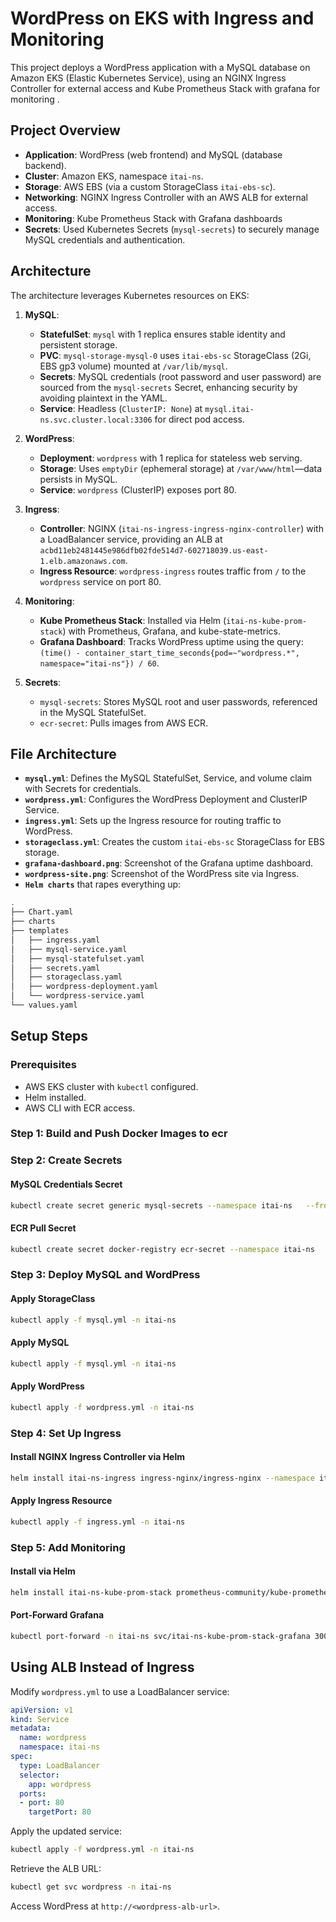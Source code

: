 # WordPress on EKS with Ingress and Monitoring

This project deploys a WordPress application with a MySQL database on Amazon EKS (Elastic Kubernetes Service), using an NGINX Ingress Controller for external access and Kube Prometheus Stack with grafana for monitoring . 

## Project Overview

- **Application**: WordPress (web frontend) and MySQL (database backend).
- **Cluster**: Amazon EKS, namespace `itai-ns`.
- **Storage**: AWS EBS (via a custom StorageClass `itai-ebs-sc`).
- **Networking**: NGINX Ingress Controller with an AWS ALB for external access.
- **Monitoring**: Kube Prometheus Stack with Grafana dashboards 
- **Secrets**: Used Kubernetes Secrets (`mysql-secrets`) to securely manage MySQL credentials and authentication.


## Architecture

The architecture leverages Kubernetes resources on EKS:

1. **MySQL**:
   - **StatefulSet**: `mysql` with 1 replica ensures stable identity and persistent storage.
   - **PVC**: `mysql-storage-mysql-0` uses `itai-ebs-sc` StorageClass (2Gi, EBS gp3 volume) mounted at `/var/lib/mysql`.
   - **Secrets**: MySQL credentials (root password and user password) are sourced from the `mysql-secrets` Secret, enhancing security by avoiding plaintext in the YAML.
   - **Service**: Headless (`ClusterIP: None`) at `mysql.itai-ns.svc.cluster.local:3306` for direct pod access.

2. **WordPress**:
   - **Deployment**: `wordpress` with 1 replica for stateless web serving.
   - **Storage**: Uses `emptyDir` (ephemeral storage) at `/var/www/html`—data persists in MySQL.
   - **Service**: `wordpress` (ClusterIP) exposes port 80.

3. **Ingress**:
   - **Controller**: NGINX (`itai-ns-ingress-ingress-nginx-controller`) with a LoadBalancer service, providing an ALB at `acbd11eb2481445e986dfb02fde514d7-602718039.us-east-1.elb.amazonaws.com`.
   - **Ingress Resource**: `wordpress-ingress` routes traffic from `/` to the `wordpress` service on port 80.

4. **Monitoring**:
   - **Kube Prometheus Stack**: Installed via Helm (`itai-ns-kube-prom-stack`) with Prometheus, Grafana, and kube-state-metrics.
   - **Grafana Dashboard**: Tracks WordPress uptime using the query: `(time() - container_start_time_seconds{pod=~"wordpress.*", namespace="itai-ns"}) / 60`.

5. **Secrets**:
   - `mysql-secrets`: Stores MySQL root and user passwords, referenced in the MySQL StatefulSet.
   - `ecr-secret`: Pulls images from AWS ECR.

## File Architecture

- **`mysql.yml`**: Defines the MySQL StatefulSet, Service, and volume claim with Secrets for credentials.
- **`wordpress.yml`**: Configures the WordPress Deployment and ClusterIP Service.
- **`ingress.yml`**: Sets up the Ingress resource for routing traffic to WordPress.
- **`storageclass.yml`**: Creates the custom `itai-ebs-sc` StorageClass for EBS storage.
- **`grafana-dashboard.png`**: Screenshot of the Grafana uptime dashboard.
- **`wordpress-site.png`**: Screenshot of the WordPress site via Ingress.
- **`Helm charts`** that rapes everything up:
```bash
.
├── Chart.yaml
├── charts
├── templates
│   ├── ingress.yaml
│   ├── mysql-service.yaml
│   ├── mysql-statefulset.yaml
│   ├── secrets.yaml
│   ├── storageclass.yaml
│   ├── wordpress-deployment.yaml
│   └── wordpress-service.yaml
└── values.yaml
```


## Setup Steps

### Prerequisites

- AWS EKS cluster with `kubectl` configured.
- Helm installed.
- AWS CLI with ECR access.


### Step 1: Build and Push Docker Images to ecr

### Step 2: Create Secrets

#### MySQL Credentials Secret
```bash
kubectl create secret generic mysql-secrets --namespace itai-ns   --from-literal=mysql-root-password=<your-root-password>   --from-literal=mysql-user-password=<your-user-password>
```

#### ECR Pull Secret
```bash
kubectl create secret docker-registry ecr-secret --namespace itai-ns   --docker-server=992382545251.dkr.ecr.us-east-1.amazonaws.com   --docker-username=AWS   --docker-password=$(aws ecr get-login-password --region us-east-1)
```

### Step 3: Deploy MySQL and WordPress

#### Apply StorageClass 
```bash
kubectl apply -f mysql.yml -n itai-ns
```

#### Apply MySQL
```bash
kubectl apply -f mysql.yml -n itai-ns
```
#### Apply WordPress
```bash
kubectl apply -f wordpress.yml -n itai-ns
```

### Step 4: Set Up Ingress

#### Install NGINX Ingress Controller via Helm
```bash
helm install itai-ns-ingress ingress-nginx/ingress-nginx --namespace itai-ns
```

#### Apply Ingress Resource
```bash
kubectl apply -f ingress.yml -n itai-ns  
```

### Step 5: Add Monitoring

#### Install via Helm
```bash
helm install itai-ns-kube-prom-stack prometheus-community/kube-prometheus-stack --namespace itai-ns   
```

#### Port-Forward Grafana
```bash
kubectl port-forward -n itai-ns svc/itai-ns-kube-prom-stack-grafana 3000:80
```


## Using ALB Instead of Ingress

Modify `wordpress.yml` to use a LoadBalancer service:

```yaml
apiVersion: v1
kind: Service
metadata:
  name: wordpress
  namespace: itai-ns
spec:
  type: LoadBalancer
  selector:
    app: wordpress
  ports:
  - port: 80
    targetPort: 80
```

Apply the updated service:
```bash
kubectl apply -f wordpress.yml -n itai-ns
```

Retrieve the ALB URL:
```bash
kubectl get svc wordpress -n itai-ns
```

Access WordPress at `http://<wordpress-alb-url>`.
